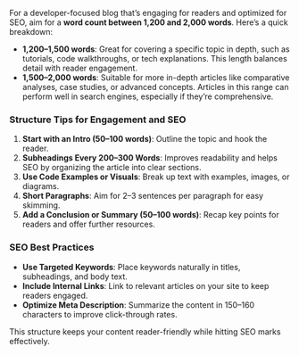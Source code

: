 For a developer-focused blog that’s engaging for readers and optimized for SEO, aim for a **word count between 1,200 and 2,000 words**. Here’s a quick breakdown:

- **1,200–1,500 words**: Great for covering a specific topic in depth, such as tutorials, code walkthroughs, or tech explanations. This length balances detail with reader engagement.
- **1,500–2,000 words**: Suitable for more in-depth articles like comparative analyses, case studies, or advanced concepts. Articles in this range can perform well in search engines, especially if they’re comprehensive.

### Structure Tips for Engagement and SEO
1. **Start with an Intro (50–100 words)**: Outline the topic and hook the reader.
2. **Subheadings Every 200–300 Words**: Improves readability and helps SEO by organizing the article into clear sections.
3. **Use Code Examples or Visuals**: Break up text with examples, images, or diagrams.
4. **Short Paragraphs**: Aim for 2–3 sentences per paragraph for easy skimming.
5. **Add a Conclusion or Summary (50–100 words)**: Recap key points for readers and offer further resources.

### SEO Best Practices
- **Use Targeted Keywords**: Place keywords naturally in titles, subheadings, and body text.
- **Include Internal Links**: Link to relevant articles on your site to keep readers engaged.
- **Optimize Meta Description**: Summarize the content in 150–160 characters to improve click-through rates.

This structure keeps your content reader-friendly while hitting SEO marks effectively.